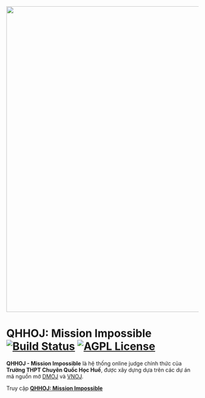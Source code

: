 <img src="https://qhhoj.com/static/icons/logo.svg" width=800>

# QHHOJ: Mission Impossible [![Build Status](https://github.com/qhhoj/online-judge/workflows/build/badge.svg)](https://github.com/qhhoj/online-judge/actions/) [![AGPL License](https://img.shields.io/badge/license-AGPLv3.0-blue.svg)](http://www.gnu.org/licenses/agpl-3.0)

**QHHOJ - Mission Impossible** là hệ thống online judge chính thức của **Trường THPT Chuyên Quốc Học Huế**, được xây dựng dựa trên các dự án mã nguồn mở [DMOJ](https://github.com/DMOJ/online-judge) và [VNOJ](https://github.com/VNOI-Admin/OJ). 

Truy cập [**QHHOJ: Mission Impossible**](https://qhhoj.com)
